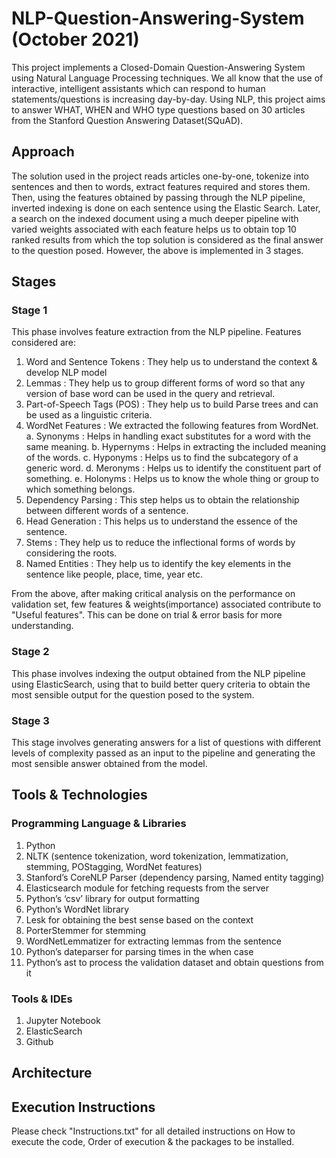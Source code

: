 # NLP-Question-Answering-System (October 2021)
This project implements a Closed-Domain Question-Answering System using Natural Language Processing techniques. We all know that the use of interactive, intelligent assistants which can respond to human statements/questions is increasing day-by-day. Using NLP, this project aims to answer WHAT, WHEN and WHO
type questions based on 30 articles from the Stanford Question Answering Dataset(SQuAD). 


## Approach
The solution used in the project reads articles one-by-one, tokenize into sentences and then to words, extract features required and stores them. Then, using the features obtained by passing through the NLP pipeline, inverted indexing is done on each sentence using the Elastic Search. Later, a search on the indexed document using a much deeper pipeline with varied weights associated with each feature helps us to obtain top 10 ranked results from which the top solution is considered as the final answer to the question posed. However, the above is implemented in 3 stages.


## Stages
### Stage 1
This phase involves feature extraction from the NLP pipeline. Features considered are:
1. Word and Sentence Tokens : They help us to understand the context & develop NLP model
2. Lemmas : They help us to group different forms of word so that any version of base word can be used in the query and retrieval.
3. Part-of-Speech Tags (POS) : They help us to build Parse trees and can be used as a linguistic criteria.
4. WordNet Features : We extracted the following features from WordNet.
	a. Synonyms : Helps in handling exact substitutes for a word with the same meaning.
	b. Hypernyms : Helps in extracting the included meaning of the words.
	c. Hyponyms : Helps us to find the subcategory of a generic word.
	d. Meronyms : Helps us to identify the constituent part of something.
	e. Holonyms : Helps us to know the whole thing or group to which something belongs.
5. Dependency Parsing : This step helps us to obtain the relationship between different words of a sentence.
6. Head Generation : This helps us to understand the essence of the sentence.
7. Stems : They help us to reduce the inflectional forms of words by considering the roots.
8. Named Entities : They help us to identify the key elements in the sentence like people, place, time, year etc.

From the above, after making critical analysis on the performance on validation set, few features & weights(importance) associated contribute to "Useful features". This can be done on trial & error basis for more understanding.

### Stage 2
This phase involves indexing the output obtained from the NLP pipeline using ElasticSearch, using that to build better query criteria to obtain the most sensible output for the question posed to the system. 

### Stage 3
This stage involves generating answers for a list of questions with different levels of complexity passed as an input to the pipeline and generating the most sensible answer obtained from the model. 


## Tools & Technologies
### Programming Language & Libraries
1. Python
2. NLTK (sentence tokenization, word tokenization, lemmatization, stemming, POStagging, WordNet features)
3. Stanford’s CoreNLP Parser (dependency parsing, Named entity tagging)
4. Elasticsearch module for fetching requests from the server
5. Python’s ‘csv’ library for output formatting
6. Python’s WordNet library
7. Lesk for obtaining the best sense based on the context
8. PorterStemmer for stemming
9. WordNetLemmatizer for extracting lemmas from the sentence
10. Python’s dateparser for parsing times in the when case
11. Python’s ast to process the validation dataset and obtain questions from it

### Tools & IDEs
1. Jupyter Notebook
2. ElasticSearch
3. Github


## Architecture



## Execution Instructions
Please check "Instructions.txt" for all detailed instructions on How to execute the code, Order of execution & the packages to be installed.